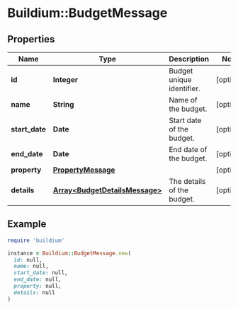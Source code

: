 # Buildium::BudgetMessage

## Properties

| Name | Type | Description | Notes |
| ---- | ---- | ----------- | ----- |
| **id** | **Integer** | Budget unique identifier. | [optional] |
| **name** | **String** | Name of the budget. | [optional] |
| **start_date** | **Date** | Start date of the budget. | [optional] |
| **end_date** | **Date** | End date of the budget. | [optional] |
| **property** | [**PropertyMessage**](PropertyMessage.md) |  | [optional] |
| **details** | [**Array&lt;BudgetDetailsMessage&gt;**](BudgetDetailsMessage.md) | The details of the budget. | [optional] |

## Example

```ruby
require 'buildium'

instance = Buildium::BudgetMessage.new(
  id: null,
  name: null,
  start_date: null,
  end_date: null,
  property: null,
  details: null
)
```

